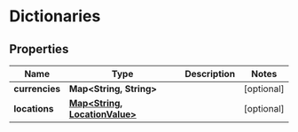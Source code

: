 

# Dictionaries


## Properties

| Name | Type | Description | Notes |
|------------ | ------------- | ------------- | -------------|
|**currencies** | **Map&lt;String, String&gt;** |  |  [optional] |
|**locations** | [**Map&lt;String, LocationValue&gt;**](LocationValue.md) |  |  [optional] |



